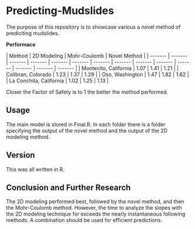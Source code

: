 # Predicting-Mudslides

The purpose of this repository is to showcase various a novel method of prediciting mudslides.

**Performace**

| Method | 2D Modeling | Mohr-Coulomb | Novel Method |
| ------- | ------- | ------- | ------- | ------- | ------- | ------- | ------- | ------- | ------- | ------- | ------- | ------- | ------- |
| Montecito, California | 1.07 | 1.41 | 1.21 |
| Collbran, Colorado | 1.23 | 1.37 | 1.29 |
| Oso, Washington | 1.47 | 1.82 | 1.62 |
| La Conchita, California | 1.02 | 1.25 | 1.13 |

Closer the Factor of Safety is to 1 the better the method performed.

Usage
-------------------------------------------------------
The main model is stored in Final.R. In each folder there is a folder specifying the output of the novel method and the output of the 2D modeling method.  

Version
-------------------------
This was all written in R.

Conclusion and Further Research
----------------------
The 2D modeling performed best, followed by the novel method, and then the Mohr-Coulomb method. However, the time to analyze the slopes with the 2D modeling technique for exceeds the nearly instantaneous following methods. A combination should be used for efficient predictions.
